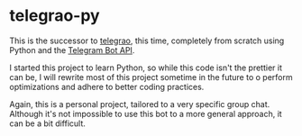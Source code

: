 # telegrao-py
This is the successor to [telegrao](https://github.com/lucasberti/telegrao), this time, completely from scratch using Python and the [Telegram Bot API](https://core.telegram.org/bots).

I started this project to learn Python, so while this code isn't the prettier it can be, I will rewrite most of this project sometime in the future to o perform optimizations and adhere to better coding practices.

Again, this is a personal project, tailored to a very specific group chat. Although it's not impossible to use this bot to a more general approach, it can be a bit difficult.
